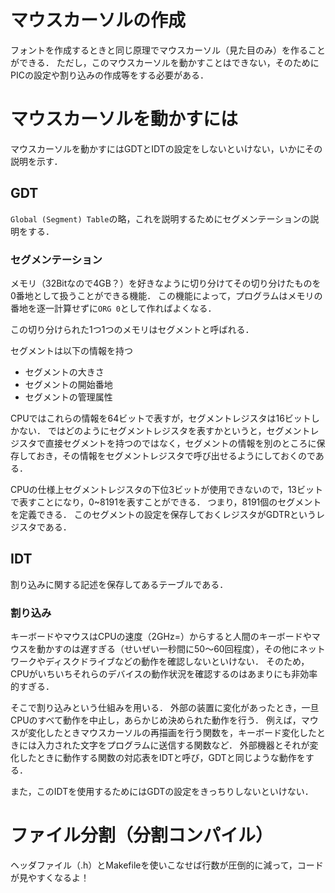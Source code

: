 # マウスカーソルの作成

フォントを作成するときと同じ原理でマウスカーソル（見た目のみ）を作ることができる．
ただし，このマウスカーソルを動かすことはできない，そのためにPICの設定や割り込みの作成等をする必要がある．

# マウスカーソルを動かすには

マウスカーソルを動かすにはGDTとIDTの設定をしないといけない，いかにその説明を示す．

## GDT

`Global (Segment) Table`の略，これを説明するためにセグメンテーションの説明をする．

### セグメンテーション

メモリ（32Bitなので4GB？）を好きなように切り分けてその切り分けたものを0番地として扱うことができる機能．
この機能によって，プログラムはメモリの番地を逐一計算せずに`ORG 0`として作ればよくなる．  

この切り分けられた1つ1つのメモリはセグメントと呼ばれる．

セグメントは以下の情報を持つ

- セグメントの大きさ
- セグメントの開始番地
- セグメントの管理属性

CPUではこれらの情報を64ビットで表すが，セグメントレジスタは16ビットしかない．
ではどのようにセグメントレジスタを表すかというと，セグメントレジスタで直接セグメントを持つのではなく，セグメントの情報を別のところに保存しておき，その情報をセグメントレジスタで呼び出せるようにしておくのである．

CPUの仕様上セグメントレジスタの下位3ビットが使用できないので，13ビットで表すことになり，0~8191を表すことができる．
つまり，8191個のセグメントを定義できる．
このセグメントの設定を保存しておくレジスタがGDTRというレジスタである．

## IDT

割り込みに関する記述を保存してあるテーブルである．

### 割り込み

キーボードやマウスはCPUの速度（2GHz=）からすると人間のキーボードやマウスを動かすのは遅すぎる（せいぜい一秒間に50～60回程度），その他にネットワークやディスクドライブなどの動作を確認しないといけない．
そのため，CPUがいちいちそれらのデバイスの動作状況を確認するのはあまりにも非効率的すぎる．

そこで割り込みという仕組みを用いる．
外部の装置に変化があったとき，一旦CPUのすべて動作を中止し，あらかじめ決められた動作を行う．
例えば，マウスが変化したときマウスカーソルの再描画を行う関数を，キーボード変化したときには入力された文字をプログラムに送信する関数など．
外部機器とそれが変化したときに動作する関数の対応表をIDTと呼び，GDTと同じような動作をする．

また，このIDTを使用するためにはGDTの設定をきっちりしないといけない．

# ファイル分割（分割コンパイル）

ヘッダファイル（.h）とMakefileを使いこなせば行数が圧倒的に減って，コードが見やすくなるよ！
